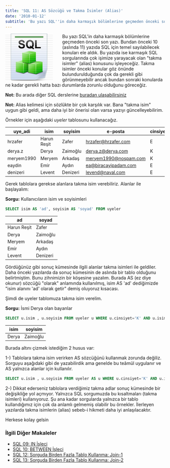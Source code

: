 ```yaml
---
title: 'SQL 11: AS Sözcüğü ve Takma İsimler (Alias)'
date: '2010-01-12'
subtitle: 'Bu yazı SQL''in daha karmaşık bölümlerine geçmeden önceki son yazı. Bundan önceki 10 (aslında 11) yazıda SQL için temel sayılabilecek konuları ele aldık.'
---
```


<img align="left" style="margin-right: 30px;margin-bottom: 0px;"  src="img/blog/Schema-SQL1.jpg">

Bu yazı SQL'in daha karmaşık bölümlerine geçmeden önceki son yazı. Bundan önceki 10 (aslında 11) yazıda SQL için temel sayılabilecek konuları ele aldık. Bu yazıda ise karmaşık SQL sorgularında çok işimize yarayacak olan "takma isimler" (alias) konusunu işleyeceğiz. Takma isimler önceki konular göz önünde bulundurulduğunda çok da gerekli gibi görünmeyebilir ancak bundan sonraki konularda ne kadar gerekli hatta bazı durumlarda zorunlu olduğunu göreceğiz. 

**Not:** Bu arada diğer SQL derslerine [buradan ulaşabilirsiniz](/sql-dersleri) 

**Not:** Alias kelimesi için sözlükte bir çok karşılık var. Bana "takma isim" uygun gibi geldi, ama daha iyi bir önerisi olan varsa yazıyı güncelleyebilirim. 

Örnekler için aşağıdaki _uyeler_ tablosunu kullanacağız.

| uye_adi | isim | soyisim | e-posta | cinsiyet |
| --- | --- | --- | --- | --- |
| hrzafer | Harun Reşit | Zafer | hrzafer@hrzafer.com | E   |
| derya.z | Derya | Zaimoğlu | derya.z@derya.com | K   |
| meryem1990 | Meryem | Arkadaş | meryem1990@nospam.com | K   |
| eaydin | Emir | Aydın | ea@biracayipadam.com | E   |
| denizeri | Levent | Denizeri | levend@naval.com | E   |

Gerek tablolara gerekse alanlara takma isim verebiliriz. Alanlar ile başlayalım: 

**Sorgu:** Kullanıcıların isim ve soyisimleri

```sql
SELECT isim AS 'ad', soyisim AS 'soyad' FROM uyeler
```

| ad  | soyad |
| --- | --- |
| Harun Reşit | Zafer |
| Derya | Zaimoğlu |
| Meryem | Arkadaş |
| Emir | Aydın |
| Levent | Denizeri |

Gördüğünüz gibi sonuç kümesinde ilgili alanlar takma isimleri ile geldiler. Daha önceki yazılarda da sonuç kümesinin de aslında bir tablo olduğunu belirtmiştim. Bunu zihnimizin bir köşesine yazalım. Burada AS (ez diye okunur) sözcüğü "olarak" anlamında kullanılmış, isim AS 'ad' dediğimizde "isim alanını 'ad' olarak getir" demiş oluyoruz kısacası. 

Şimdi de uyeler tablomuza takma isim verelim. 

**Sorgu:** İsmi Derya olan bayanlar

```sql
SELECT u.isim , u.soyisim FROM uyeler u WHERE u.cinsiyet='K' AND u.isim='Derya'
```

| isim | soyisim |
| --- | --- |
| Derya | Zaimoğlu |

Burada altını çizmek istediğim 2 husus var: 

1-) Tablolara takma isim verirken AS sözcüğünü kullanmak zorunda değiliz. Sorguyu aşağıdaki gibi de yazabilirdik ama genelde bu teâmül uygulanır ve AS yalnızca alanlar için kullanılır.

```sql
SELECT u.isim , u.soyisim FROM uyeler AS u WHERE u.cinsiyet='K' AND u.isim='Derya'
```

2-) Dikkat ederseniz tablolara verdiğimiz takma adlar sonuç kümesinde bir değişikliğe yol açmıyor. Yalnızca SQL sorgumuzda bu kısaltmaları (takma isimleri) kullanıyoruz. Şu ana kadar sorgularda yalnızca bir tablo kullandığımız için çok da anlamlı gelmemiş olabilir bu örnekler. İlerleyen yazılarda takma isimlerin (alias) sebeb-i hikmeti daha iyi anlaşılacaktır.


Herkese kolay gelsin

### İlgili Diğer Makaleler

- [SQL 09: IN İşleci](/sql-09-in-isleci)
- [SQL 10: BETWEEN İşleci](/sql-10-between-isleci)
- [SQL 12: Sorguda Birden Fazla Tablo Kullanma: Join-1](/sql-12-sorguda-birden-fazla-tablo-kullanma-join-1)
- [SQL 13: Sorguda Birden Fazla Tablo Kullanma: Join-2](/sql-13-sorguda-birden-fazla-tablo-kullanma-join-2)
